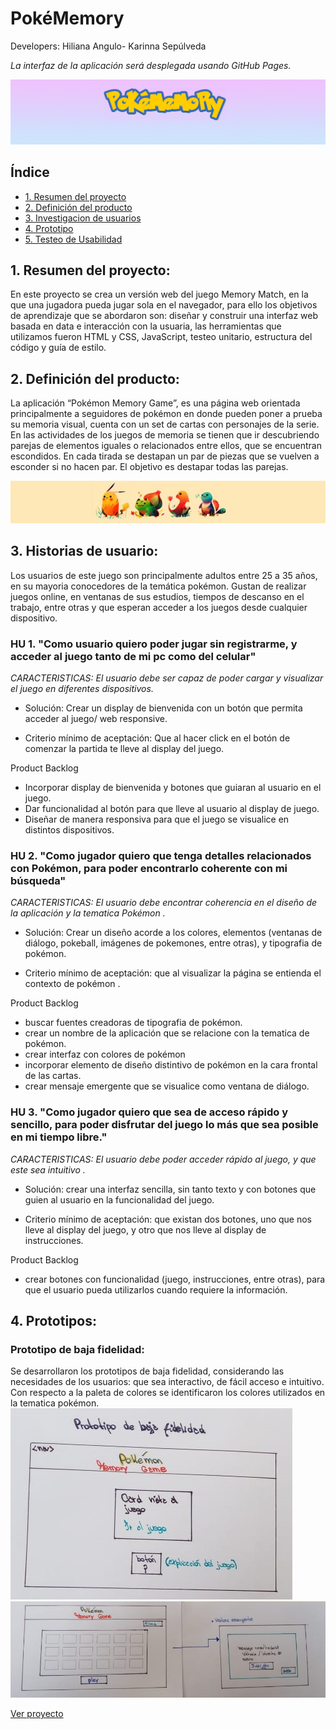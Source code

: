 # PokéMemory

Developers: Hiliana Angulo- Karinna Sepúlveda

_La interfaz de la aplicación será desplegada usando GitHub Pages._

<img src=src\assets\images\Interfaz_de_bienvenidaREADME.png >

## Índice

- [1. Resumen del proyecto](#1-resumen-del-proyecto)
- [2. Definición del producto](#2-definición-del-producto)
- [3. Investigacion de usuarios](#3-investigacion-de-usuaries)
- [4. Prototipo](#4-prototipo)
- [5. Testeo de Usabilidad](#5-testeo-de-usabilidad)


## 1. Resumen del proyecto:
En este proyecto se crea un versión web del juego Memory Match, en la que una jugadora pueda jugar sola en el navegador, para ello los objetivos de aprendizaje que se abordaron son: diseñar y construir una interfaz web basada en data e interacción con la usuaria, las herramientas que utilizamos fueron HTML y CSS, JavaScript, testeo unitario, estructura del código y guía de estilo.
## 2. Definición del producto:

La aplicación “Pokémon Memory Game”, es una página web orientada principalmente a seguidores de pokémon en donde pueden poner a prueba su memoria visual, cuenta con un set de cartas con personajes de la serie.
En las actividades de los juegos de memoria se tienen que ir descubriendo parejas de elementos iguales o relacionados entre ellos, que se encuentran escondidos. En cada tirada se destapan un par de piezas que se vuelven a esconder si no hacen par. El objetivo es destapar todas las parejas.

<img src=src\assets\images\barra.jpg>

## 3. Historias de usuario:
Los usuarios de este juego son principalmente adultos entre 25 a 35 años, en su mayoria conocedores de la temática pokémon.
Gustan de realizar juegos online, en ventanas de sus estudios, tiempos de descanso en el trabajo, entre otras y que esperan acceder a los juegos desde cualquier dispositivo.

### HU 1. "Como usuario quiero poder jugar sin registrarme, y acceder al juego tanto de mi pc como del celular"

_CARACTERISTICAS:  El usuario debe ser capaz de poder cargar y visualizar el juego en diferentes dispositivos._

* Solución: Crear un display de bienvenida con un botón que permita acceder al juego/ web responsive.

* Criterio mínimo de aceptación: Que al hacer click en el botón de comenzar la partida te lleve al display del juego.

Product Backlog
- Incorporar display de bienvenida y botones que guiaran al usuario en el juego.
- Dar funcionalidad al botón para que lleve al usuario al display de juego.
- Diseñar de manera responsiva para que el juego se visualice en distintos dispositivos. 


### HU 2. "Como jugador quiero que tenga detalles relacionados con Pokémon, para poder encontrarlo coherente con mi búsqueda"
_CARACTERISTICAS: El usuario debe encontrar coherencia en el diseño de la aplicación y la tematica Pokémon ._

* Solución: Crear un diseño acorde a los colores, elementos (ventanas de diálogo, pokeball, imágenes de pokemones, entre otras), y tipografia de pokémon.

* Criterio mínimo de aceptación: que al visualizar la página se entienda el contexto de pokémon .

Product Backlog
- buscar fuentes creadoras de tipografia de pokémon. 
- crear un nombre de la aplicación que se relacione con la tematica de pokémon.
- crear interfaz con colores de pokémon
- incorporar elemento de diseño distintivo de pokémon en la cara frontal de las cartas.
- crear mensaje emergente que se visualice como ventana de diálogo.


### HU 3. "Como jugador quiero que sea de acceso rápido y sencillo, para poder disfrutar del juego lo más que sea posible en mi tiempo libre."
_CARACTERISTICAS: El usuario debe poder acceder rápido al juego, y que este sea intuitivo ._

* Solución: crear una interfaz sencilla, sin tanto texto y con botones que guien al usuario en la funcionalidad del juego.

* Criterio mínimo de aceptación: que existan dos botones, uno que nos lleve al display del juego, y otro que nos lleve al display de instrucciones.

Product Backlog
- crear botones con funcionalidad (juego, instrucciones, entre otras), para que el usuario pueda utilizarlos cuando requiere la información.

  
## 4. Prototipos:

### Prototipo de baja fidelidad: 
Se desarrollaron los prototipos de baja fidelidad, considerando las necesidades de los usuarios: que sea interactivo, de fácil acceso e intuitivo. Con respecto a la paleta de colores se identificaron los colores utilizados en la tematica pokémon. 
<img src=src\assets\images\vista1.jpg>
<img src=src\assets\images\vista2.jpg>


[Ver proyecto](https://hilicarolina.github.io/SCL017-memory-match-game/src/)




